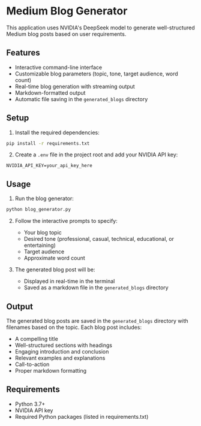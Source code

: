# Medium Blog Generator

This application uses NVIDIA's DeepSeek model to generate well-structured Medium blog posts based on user requirements.

## Features

- Interactive command-line interface
- Customizable blog parameters (topic, tone, target audience, word count)
- Real-time blog generation with streaming output
- Markdown-formatted output
- Automatic file saving in the `generated_blogs` directory

## Setup

1. Install the required dependencies:

```bash
pip install -r requirements.txt
```

2. Create a `.env` file in the project root and add your NVIDIA API key:

```
NVIDIA_API_KEY=your_api_key_here
```

## Usage

1. Run the blog generator:

```bash
python blog_generator.py
```

2. Follow the interactive prompts to specify:

   - Your blog topic
   - Desired tone (professional, casual, technical, educational, or entertaining)
   - Target audience
   - Approximate word count

3. The generated blog post will be:
   - Displayed in real-time in the terminal
   - Saved as a markdown file in the `generated_blogs` directory

## Output

The generated blog posts are saved in the `generated_blogs` directory with filenames based on the topic. Each blog post includes:

- A compelling title
- Well-structured sections with headings
- Engaging introduction and conclusion
- Relevant examples and explanations
- Call-to-action
- Proper markdown formatting

## Requirements

- Python 3.7+
- NVIDIA API key
- Required Python packages (listed in requirements.txt)
